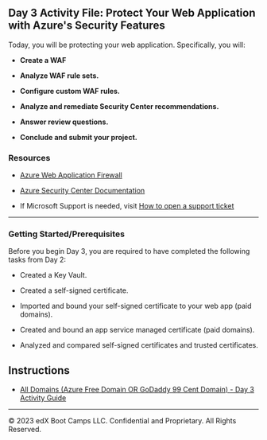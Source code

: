 ## Day 3 Activity File: Protect Your Web Application with Azure's Security Features

Today, you will be protecting your web application. Specifically, you will:

  - **Create a WAF**

  - **Analyze WAF rule sets.**

  - **Configure custom WAF rules.**

  - **Analyze and remediate Security Center recommendations.**

  - **Answer review questions.**

  - **Conclude and submit your project.**

### Resources

- [Azure Web Application Firewall](https://docs.microsoft.com/en-us/azure/web-application-firewall/afds/afds-overview)

- [Azure Security Center Documentation](https://docs.microsoft.com/en-us/azure/security-center/)

- If Microsoft Support is needed, visit [How to open a support ticket](https://docs.microsoft.com/en-us/azure/azure-portal/supportability/how-to-create-azure-support-request)

---

### Getting Started/Prerequisites

Before you begin Day 3, you are required to have completed the following tasks from Day 2:

- Created a Key Vault.

- Created a self-signed certificate.

- Imported and bound your self-signed certificate to your web app (paid domains).

- Created and bound an app service managed certificate (paid domains).

- Analyzed and compared self-signed certificates and trusted certificates.

## Instructions

  * [All Domains (Azure Free Domain OR GoDaddy 99 Cent Domain) - Day 3 Activity Guide](https://docs.google.com/document/d/1Ky56GTSj-xWuU-csKAV0MSV8h8tmdn8rTyj_Es0joRM/edit?usp=sharing)

---

© 2023 edX Boot Camps LLC. Confidential and Proprietary. All Rights Reserved.  
